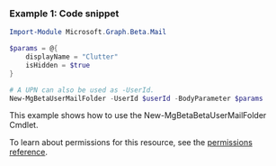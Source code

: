 ### Example 1: Code snippet

```powershellImport-Module Microsoft.Graph.Beta.Mail

$params = @{
	displayName = "Clutter"
	isHidden = $true
}

# A UPN can also be used as -UserId.
New-MgBetaUserMailFolder -UserId $userId -BodyParameter $params
```
This example shows how to use the New-MgBetaBetaUserMailFolder Cmdlet.
To learn about permissions for this resource, see the [permissions reference](/graph/permissions-reference).


